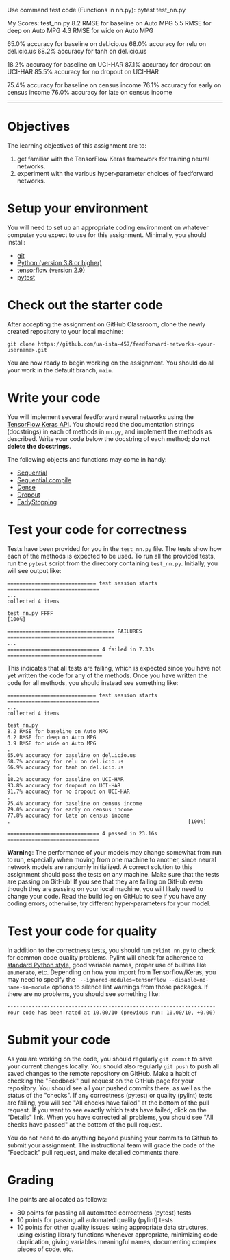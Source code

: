 Use command test code (Functions in nn.py):
  pytest test_nn.py

My Scores:
  test_nn.py
  8.2 RMSE for baseline on Auto MPG
  5.5 RMSE for deep on Auto MPG
  4.3 RMSE for wide on Auto MPG
  
  65.0% accuracy for baseline on del.icio.us
  68.0% accuracy for relu on del.icio.us
  68.2% accuracy for tanh on del.icio.us
  
  18.2% accuracy for baseline on UCI-HAR
  87.1% accuracy for dropout on UCI-HAR
  85.5% accuracy for no dropout on UCI-HAR
  
  75.4% accuracy for baseline on census income
  76.1% accuracy for early on census income
  76.0% accuracy for late on census income


--------------------------------------------------------------------------------
# Objectives

The learning objectives of this assignment are to:
1. get familiar with the TensorFlow Keras framework for training neural networks.
2. experiment with the various hyper-parameter choices of feedforward networks.

# Setup your environment

You will need to set up an appropriate coding environment on whatever computer
you expect to use for this assignment.
Minimally, you should install:

* [git](https://git-scm.com/downloads)
* [Python (version 3.8 or higher)](https://www.python.org/downloads/)
* [tensorflow (version 2.9)](https://www.tensorflow.org/)
* [pytest](https://docs.pytest.org/)

# Check out the starter code

After accepting the assignment on GitHub Classroom, clone the newly created
repository to your local machine:
```
git clone https://github.com/ua-ista-457/feedforward-networks-<your-username>.git
```
You are now ready to begin working on the assignment.
You should do all your work in the default branch, `main`.

# Write your code

You will implement several feedforward neural networks using the
[TensorFlow Keras API](https://www.tensorflow.org/guide/keras/).
You should read the documentation strings (docstrings) in each of methods in
`nn.py`, and implement the methods as described.
Write your code below the docstring of each method;
**do not delete the docstrings**.

The following objects and functions may come in handy:
* [Sequential](https://www.tensorflow.org/api_docs/python/tf/keras/Sequential)
* [Sequential.compile](https://www.tensorflow.org/api_docs/python/tf/keras/Sequential#compile)
* [Dense](https://www.tensorflow.org/api_docs/python/tf/keras/layers/Dense)
* [Dropout](https://www.tensorflow.org/api_docs/python/tf/keras/layers/Dropout)
* [EarlyStopping](https://www.tensorflow.org/api_docs/python/tf/keras/callbacks/EarlyStopping)

# Test your code for correctness

Tests have been provided for you in the `test_nn.py` file.
The tests show how each of the methods is expected to be used.
To run all the provided tests, run the ``pytest`` script from the directory
containing ``test_nn.py``.
Initially, you will see output like:
```
============================= test session starts ==============================
...
collected 4 items

test_nn.py FFFF                                                          [100%]

=================================== FAILURES ===================================
...
============================== 4 failed in 7.33s ===============================
```
This indicates that all tests are failing, which is expected since you have not
yet written the code for any of the methods.
Once you have written the code for all methods, you should instead see
something like:
```
============================= test session starts ==============================
...
collected 4 items

test_nn.py
8.2 RMSE for baseline on Auto MPG
6.2 RMSE for deep on Auto MPG
3.9 RMSE for wide on Auto MPG
.
65.0% accuracy for baseline on del.icio.us
68.7% accuracy for relu on del.icio.us
66.9% accuracy for tanh on del.icio.us
.
18.2% accuracy for baseline on UCI-HAR
93.8% accuracy for dropout on UCI-HAR
91.7% accuracy for no dropout on UCI-HAR
.
75.4% accuracy for baseline on census income
79.0% accuracy for early on census income
77.8% accuracy for late on census income
.                                                          [100%]

============================== 4 passed in 23.16s ==============================
```
**Warning**: The performance of your models may change somewhat from run to run,
especially when moving from one machine to another, since neural network models
are randomly initialized.
A correct solution to this assignment should pass the tests on any machine.
Make sure that the tests are passing on GitHub!
If you see that they are failing on GitHub even though they are passing on your
local machine, you will likely need to change your code.
Read the build log on GitHub to see if you have any coding errors;
otherwise, try different hyper-parameters for your model.

# Test your code for quality

In addition to the correctness tests, you should run `pylint nn.py` to check
for common code quality problems.
Pylint will check for adherence to
[standard Python style](https://www.python.org/dev/peps/pep-0008/),
good variable names, proper use of builtins like `enumerate`, etc.
Depending on how you import from Tensorflow/Keras, you may need to specify the
` --ignored-modules=tensorflow --disable=no-name-in-module` options to silence
lint warnings from those packages.
If there are no problems, you should see something like:
```
--------------------------------------------------------------------
Your code has been rated at 10.00/10 (previous run: 10.00/10, +0.00)
```

# Submit your code

As you are working on the code, you should regularly `git commit` to save your
current changes locally.
You should also regularly `git push` to push all saved changes to the remote
repository on GitHub.
Make a habit of checking the "Feedback" pull request on the GitHub page for your
repository.
You should see all your pushed commits there, as well as the status of the
"checks".
If any correctness (pytest) or quality (pylint) tests are failing, you will see
"All checks have failed" at the bottom of the pull request.
If you want to see exactly which tests have failed, click on the "Details" link.
When you have corrected all problems, you should see "All checks have passed"
at the bottom of the pull request.

You do not need to do anything beyond pushing your commits to Github to submit
your assignment.
The instructional team will grade the code of the "Feedback" pull request, and
make detailed comments there.

# Grading

The points are allocated as follows:
* 80 points for passing all automated correctness (pytest) tests
* 10 points for passing all automated quality (pylint) tests
* 10 points for other quality issues:
using appropriate data structures,
using existing library functions whenever appropriate,
minimizing code duplication,
giving variables meaningful names,
documenting complex pieces of code, etc.
